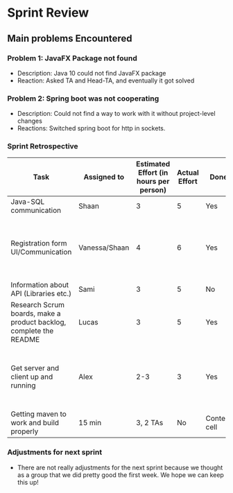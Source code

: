 # Sprint Review

## Main problems  Encountered

### Problem 1: JavaFX Package not found
 - Description: Java 10 could not find JavaFX package
 - Reaction: Asked TA and Head-TA, and eventually it got solved
 
### Problem 2: Spring boot was not cooperating 
 - Description: Could not find a way to work with it without project-level changes
 - Reactions: Switched spring boot for http in sockets.
 
### Sprint Retrospective
 | Task  | Assigned to | Estimated Effort (in hours per person) | Actual Effort | Done | Notes |
 | ------------- | ------------- | ------------ | ------------- | ------------ | -------- |
 | Java-SQL communication  | Shaan | 3 | 5  | Yes | - |
 | Registration form UI/Communication  | Vanessa/Shaan | 4 | 6  | Yes | Input validation and Hashing still needs to be done |
 | Information about API (Libraries etc.)  | Sami  | 3 | 5  | No | - |
 | Research Scrum boards, make a product backlog, complete the README  | Lucas  | 3 | 5  | Yes | - |
 | Get server and client up and running  | Alex  | 2-3 | 3  | Yes | Threading done nicely, however not http compliant yet. |
 | Getting maven to work and build properly  | 15 min  | 3, 2 TAs | No  | Content cell | - |
 
### Adjustments for next sprint
 - There are not really adjustments for the next sprint because we thought as a group that we did pretty good the first week. We hope we can keep this up!

